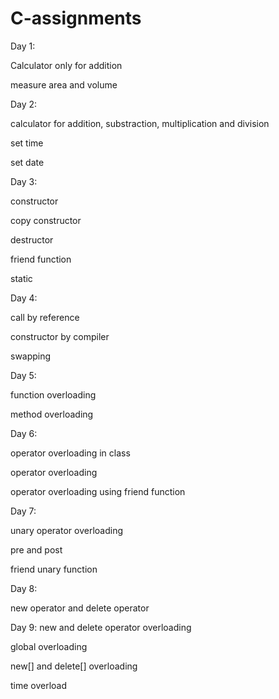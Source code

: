 # C-assignments
Day 1:

Calculator only for addition

measure area and volume

Day 2:

calculator for addition, substraction, multiplication and division

set time

set date

Day 3:

constructor

copy constructor

destructor

friend function

static

Day 4:

call by reference

constructor by compiler

swapping

Day 5:

function overloading

method overloading

Day 6:

operator overloading in class

operator overloading

operator overloading using friend function

Day 7:

unary operator overloading

pre and post

friend unary function

Day 8:

new operator and delete operator

Day 9:
new and delete operator overloading

global overloading

new[] and delete[] overloading

time overload
